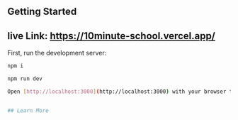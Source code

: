 ## Getting Started

## live Link: https://10minute-school.vercel.app/

First, run the development server:

```bash
npm i

npm run dev

Open [http://localhost:3000](http://localhost:3000) with your browser to see the result.


## Learn More
